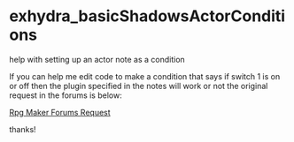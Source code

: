 # exhydra_basicShadowsActorConditions
help with setting up an actor note as a condition

If you can help me edit code to make a condition that says if switch 1 is on or off then the plugin specified in the notes will work or not
the original request in the forums is below: 

<a href="https://forums.rpgmakerweb.com/index.php?threads/if-statements-and-conditions-in-actor-note-box.146100/#post-1263009">Rpg Maker Forums Request</a>


thanks!
